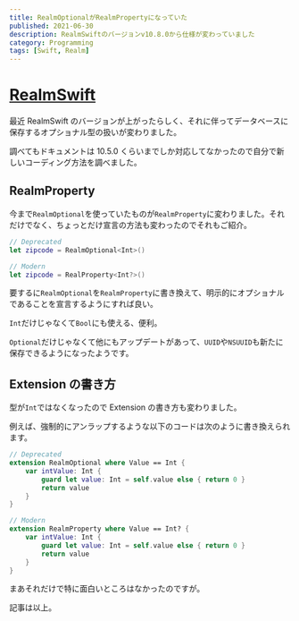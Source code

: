 ```yaml
---
title: RealmOptionalがRealmPropertyになっていた
published: 2021-06-30
description: RealmSwiftのバージョンv10.8.0から仕様が変わっていました
category: Programming
tags: [Swift, Realm]
---
```


# [RealmSwift](https://github.com/realm/realm-cocoa/releases/tag/v10.8.1)

最近 RealmSwift のバージョンが上がったらしく、それに伴ってデータベースに保存するオプショナル型の扱いが変わりました。

調べてもドキュメントは 10.5.0 くらいまでしか対応してなかったので自分で新しいコーディング方法を調べました。

## RealmProperty

今まで`RealmOptional`を使っていたものが`RealmProperty`に変わりました。それだけでなく、ちょっとだけ宣言の方法も変わったのでそれもご紹介。

```swift
// Deprecated
let zipcode = RealmOptional<Int>()

// Modern
let zipcode = RealProperty<Int?>()
```

要するに`RealmOptional`を`RealmProperty`に書き換えて、明示的にオプショナルであることを宣言するようにすれば良い。

`Int`だけじゃなくて`Bool`にも使える、便利。

`Optional`だけじゃなくて他にもアップデートがあって、`UUID`や`NSUUID`も新たに保存できるようになったようです。

## Extension の書き方

型が`Int`ではなくなったので Extension の書き方も変わりました。

例えば、強制的にアンラップするような以下のコードは次のように書き換えられます。

```swift
// Deprecated
extension RealmOptional where Value == Int {
    var intValue: Int {
        guard let value: Int = self.value else { return 0 }
        return value
    }
}

// Modern
extension RealmProperty where Value == Int? {
    var intValue: Int {
        guard let value: Int = self.value else { return 0 }
        return value
    }
}
```

まあそれだけで特に面白いところはなかったのですが。

記事は以上。
